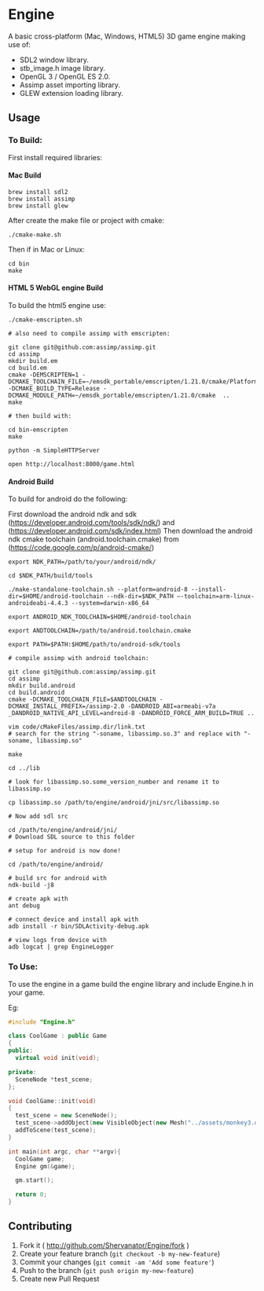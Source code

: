# Engine

A basic cross-platform (Mac, Windows, HTML5) 3D game engine making use of:

- SDL2 window library.
- stb_image.h image library.
- OpenGL 3 / OpenGL ES 2.0.
- Assimp asset importing library.
- GLEW extension loading library.

## Usage

### To Build:

First install required libraries:

#### Mac Build
```
brew install sdl2
brew install assimp
brew install glew
```

After create the make file or project with cmake:

```
./cmake-make.sh
```

Then if in Mac or Linux:
```
cd bin
make
```

#### HTML 5 WebGL engine Build
To build the html5 engine use:

```
./cmake-emscripten.sh

# also need to compile assimp with emscripten:

git clone git@github.com:assimp/assimp.git
cd assimp
mkdir build.em
cd build.em
cmake -DEMSCRIPTEN=1 -DCMAKE_TOOLCHAIN_FILE=~/emsdk_portable/emscripten/1.21.0/cmake/Platform/Emscripten.cmake -DCMAKE_BUILD_TYPE=Release -DCMAKE_MODULE_PATH=~/emsdk_portable/emscripten/1.21.0/cmake  ..
make

# then build with:

cd bin-emscripten
make

python -m SimpleHTTPServer

open http://localhost:8000/game.html
```

#### Android Build

To build for android do the following:

First download the android ndk and sdk (https://developer.android.com/tools/sdk/ndk/) and (https://developer.android.com/sdk/index.html)
Then download the android ndk cmake toolchain (android.toolchain.cmake) from (https://code.google.com/p/android-cmake/)

```
export NDK_PATH=/path/to/your/android/ndk/

cd $NDK_PATH/build/tools

./make-standalone-toolchain.sh --platform=android-8 --install-dir=$HOME/android-toolchain --ndk-dir=$NDK_PATH –-toolchain=arm-linux-androideabi-4.4.3 --system=darwin-x86_64

export ANDROID_NDK_TOOLCHAIN=$HOME/android-toolchain

export ANDTOOLCHAIN=/path/to/android.toolchain.cmake

export PATH=$PATH:$HOME/path/to/android-sdk/tools

# compile assimp with android toolchain:

git clone git@github.com:assimp/assimp.git
cd assimp
mkdir build.android
cd build.android
cmake -DCMAKE_TOOLCHAIN_FILE=$ANDTOOLCHAIN -DCMAKE_INSTALL_PREFIX=/assimp-2.0 -DANDROID_ABI=armeabi-v7a _DANDROID_NATIVE_API_LEVEL=android-8 -DANDROID_FORCE_ARM_BUILD=TRUE ..

vim code/cMakeFiles/assimp.dir/link.txt
# search for the string "-soname, libassimp.so.3" and replace with "-soname, libassimp.so"

make

cd ../lib

# look for libassimp.so.some_version_number and rename it to libassimp.so

cp libassimp.so /path/to/engine/android/jni/src/libassimp.so

# Now add sdl src

cd /path/to/engine/android/jni/
# Download SDL source to this folder

# setup for android is now done!

cd /path/to/engine/android/

# build src for android with
ndk-build -j8

# create apk with
ant debug

# connect device and install apk with
adb install -r bin/SDLActivity-debug.apk

# view logs from device with
adb logcat | grep EngineLogger
```

### To Use:

To use the engine in a game build the engine library and include Engine.h in your game.

Eg:

```c++
#include "Engine.h"

class CoolGame : public Game
{
public:
  virtual void init(void);

private:
  SceneNode *test_scene;
};

void CoolGame::init(void)
{
  test_scene = new SceneNode();
  test_scene->addObject(new VisibleObject(new Mesh("../assets/monkey3.obj"), new Texture("../assets/t.jpg")));
  addToScene(test_scene);
}

int main(int argc, char **argv){
  CoolGame game;
  Engine gm(&game);

  gm.start();

  return 0;
}
```

## Contributing

1. Fork it ( http://github.com/Shervanator/Engine/fork )
2. Create your feature branch (`git checkout -b my-new-feature`)
3. Commit your changes (`git commit -am 'Add some feature'`)
4. Push to the branch (`git push origin my-new-feature`)
5. Create new Pull Request
